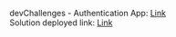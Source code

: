 devChallenges - Authentication App: [Link](https://devchallenges.io/challenges/N1fvBjQfhlkctmwj1tnw/)  
Solution deployed link: [Link](https://authenticationapp-ngosangns.vercel.app/)